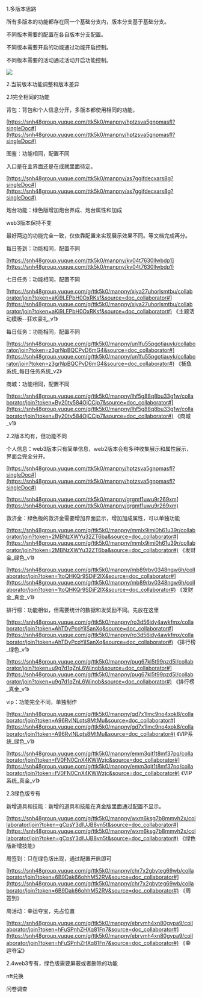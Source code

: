 1.多版本思路

所有多版本的功能都存在同一个基础分支内，版本分支基于基础分支。

不同版本需要的配置在各自版本分支配置。

不同版本需要开启的功能通过功能开启控制。

不同版本需要的活动通过活动开启功能控制。



![](https://cdn.nlark.com/yuque/0/2025/png/43733765/1737444678402-02f7df5a-8a56-433e-8ebc-6dd15712051a.png)

2.当前版本功能调整和版本差异

2.1完全相同的功能

背包：背包和个人信息分开，多版本都使用相同的功能，

 [https://snh48group.yuque.com/ttk5k0/manpny/hptzsva5gnpmasfl?singleDoc#](https://snh48group.yuque.com/ttk5k0/manpny/hptzsva5gnpmasfl?singleDoc#)  



图鉴：功能相同，配置不同

入口是在主界面还是在成就里面待定。

[https://snh48group.yuque.com/ttk5k0/manpny/as7ggifdecxars8g?singleDoc#](https://snh48group.yuque.com/ttk5k0/manpny/as7ggifdecxars8g?singleDoc#)



炮台功能：绿色版增加炮台养成、炮台属性和加成

web3版本保持不变

最好两边的功能完全一致，仅依靠配置来实现展示效果不同。等文档完成再分。



每日签到：功能相同，配置不同

[https://snh48group.yuque.com/ttk5k0/manpny/kv04t7630llwbdp1](https://snh48group.yuque.com/ttk5k0/manpny/kv04t7630llwbdp1)



七日任务：功能相同，配置不同

[https://snh48group.yuque.com/g/ttk5k0/manpny/xiya27uhorlsmtbu/collaborator/join?token=aKi9LEPbH0OxRKsf&source=doc_collaborator#](https://snh48group.yuque.com/g/ttk5k0/manpny/xiya27uhorlsmtbu/collaborator/join?token=aKi9LEPbH0OxRKsf&source=doc_collaborator#) 《主题活动模板--狂欢豪礼_v1》



每日任务：功能相同，配置不同

[https://snh48group.yuque.com/g/ttk5k0/manpny/un1fu55pgotiauyk/collaborator/join?token=z3grNpBQCPvD6mG4&source=doc_collaborator#](https://snh48group.yuque.com/g/ttk5k0/manpny/un1fu55pgotiauyk/collaborator/join?token=z3grNpBQCPvD6mG4&source=doc_collaborator#) 《捕鱼系统_每日任务系统_v2》



商城：功能相同，配置不同

[https://snh48group.yuque.com/g/ttk5k0/manpny/lhf5g88q8bu33g1w/collaborator/join?token=By20ty584OjCCip7&source=doc_collaborator#](https://snh48group.yuque.com/g/ttk5k0/manpny/lhf5g88q8bu33g1w/collaborator/join?token=By20ty584OjCCip7&source=doc_collaborator#) 《商城_v1》



2.2版本均有，但功能不同

个人信息：web3版本只有简单信息，web2版本会有多种收集展示和属性展示，界面会完全分开。

[https://snh48group.yuque.com/ttk5k0/manpny/hptzsva5gnpmasfl?singleDoc#](https://snh48group.yuque.com/ttk5k0/manpny/hptzsva5gnpmasfl?singleDoc#)

[https://snh48group.yuque.com/ttk5k0/manpny/grgmf1uwu9r269xm](https://snh48group.yuque.com/ttk5k0/manpny/grgmf1uwu9r269xm)



救济金：绿色版的救济金需要增加界面显示，增加加成属性，可以单独功能

[https://snh48group.yuque.com/g/ttk5k0/manpny/mmlx9imi0h61u39r/collaborator/join?token=2MBNzXWYu32ZT6ba&source=doc_collaborator#](https://snh48group.yuque.com/g/ttk5k0/manpny/mmlx9imi0h61u39r/collaborator/join?token=2MBNzXWYu32ZT6ba&source=doc_collaborator#) 《发财金_绿色_v1》

[https://snh48group.yuque.com/g/ttk5k0/manpny/mb89rbv0348ngw6h/collaborator/join?token=1toQHKQr9SDjF2IX&source=doc_collaborator#](https://snh48group.yuque.com/g/ttk5k0/manpny/mb89rbv0348ngw6h/collaborator/join?token=1toQHKQr9SDjF2IX&source=doc_collaborator#) 《发财金_真金_v1》



排行榜：功能相似，但需要统计的数据和发奖励不同。先放在这里

[https://snh48group.yuque.com/g/ttk5k0/manpny/ro3d56idy4awkfmx/collaborator/join?token=AhTDyPcoYiISanXq&source=doc_collaborator#](https://snh48group.yuque.com/g/ttk5k0/manpny/ro3d56idy4awkfmx/collaborator/join?token=AhTDyPcoYiISanXq&source=doc_collaborator#) 《排行榜_绿色_v1》

[https://snh48group.yuque.com/g/ttk5k0/manpny/pug67kl5t99pzd5l/collaborator/join?token=u9g7d1qZnL6Winob&source=doc_collaborator#](https://snh48group.yuque.com/g/ttk5k0/manpny/pug67kl5t99pzd5l/collaborator/join?token=u9g7d1qZnL6Winob&source=doc_collaborator#) 《排行榜_真金_v1》



vip：功能完全不同，单独制作

[https://snh48group.yuque.com/g/ttk5k0/manpny/gd7x1lmc9no4xok8/collaborator/join?token=A96RvlNLqts8MtMu&source=doc_collaborator#](https://snh48group.yuque.com/g/ttk5k0/manpny/gd7x1lmc9no4xok8/collaborator/join?token=A96RvlNLqts8MtMu&source=doc_collaborator#) 《VIP系统_绿色_v1》

[https://snh48group.yuque.com/g/ttk5k0/manpny/emm3qit1t8mf37pq/collaborator/join?token=fV0FN0CnX4KWWzjc&source=doc_collaborator#](https://snh48group.yuque.com/g/ttk5k0/manpny/emm3qit1t8mf37pq/collaborator/join?token=fV0FN0CnX4KWWzjc&source=doc_collaborator#) 《VIP系统_真金_v1》





2.3绿色版专有

新增道具和技能：新增的道具和技能在真金版里面通过配置不显示。

[https://snh48group.yuque.com/g/ttk5k0/manpny/wxm6ksg7b8mmvh2x/collaborator/join?token=gCpsY3dlUJB8vn5t&source=doc_collaborator#](https://snh48group.yuque.com/g/ttk5k0/manpny/wxm6ksg7b8mmvh2x/collaborator/join?token=gCpsY3dlUJB8vn5t&source=doc_collaborator#) 《绿色版新增技能》



周签到：只在绿色版出现，通过配置开启即可

[https://snh48group.yuque.com/g/ttk5k0/manpny/chr7x2gbyteg69wb/collaborator/join?token=6B9Dak66ohhM52RV&source=doc_collaborator#](https://snh48group.yuque.com/g/ttk5k0/manpny/chr7x2gbyteg69wb/collaborator/join?token=6B9Dak66ohhM52RV&source=doc_collaborator#) 《周签到》



周活动：幸运夺宝，先占位置

[https://snh48group.yuque.com/g/ttk5k0/manpny/ebrvmh4xn80gypa9/collaborator/join?token=hFuSPnhZHXq81Fn7&source=doc_collaborator#](https://snh48group.yuque.com/g/ttk5k0/manpny/ebrvmh4xn80gypa9/collaborator/join?token=hFuSPnhZHXq81Fn7&source=doc_collaborator#) 《幸运夺宝》



2.4web3专有，绿色版需要屏蔽或者删除的功能

nft兑换

问卷调查













